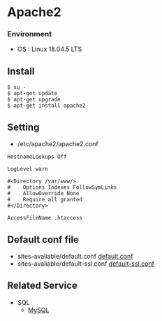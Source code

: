 # Apache2
### Environment
- OS : Linux 18.04.5 LTS

## Install
```
$ su -
$ apt-get update
$ apt-get upgrade
$ apt-get install apache2
```

## Setting
- /etc/apache2/apache2.conf
```
HostnameLookups Off

LogLevel warn

#<Directory /var/www/>
#    Options Indexes FollowSymLinks
#    AllowOverride None
#    Require all granted
#</Directory>

AccessFileName .htaccess
```

## Default conf file
- sites-avaliable/default.conf [default.conf](./samples/apache2/default.conf)
- sites-avaliable/default-ssl.conf [default-ssl.conf](./samples/apache2/default-ssl.conf)

## Related Service
- SQL
  - [MySQL](./MySQL.md)
